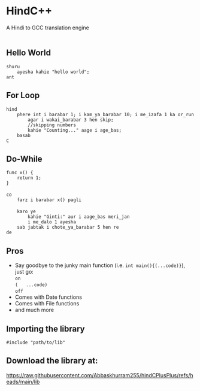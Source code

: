 # HindC++
A Hindi to GCC translation engine
<br/>
<br/>

## Hello World
`shuru`<br/>
`    ayesha kahie "hello world";`
    <br/>
`ant`

## For Loop
`hind`<br/>
`    phere int i barabar 1; i kam_ya_barabar 10; i me_izafa 1 ka or_run`</br>
`        agar i wakai_barabar 3 hen skip;`<br/>
`        //skipping numbers`</br>
`        kahie "Counting..." aage i age_bas;`<br/>
`    basab`<br/>
`C`

## Do-While
`func x() {`<br/>
`    return 1;`<br/>
`}`<br/>
<br/>
`co`<br/>
`    farz i barabar x() pagli`<br/>
    <br/>
`    karo ye`<br/>
`        kahie "Ginti:" aur i aage_bas meri_jan`<br/>
`        i me_dalo 1 ayesha`<br/>
`    sab jabtak i chote_ya_barabar 5 hen re`<br/>
`de`<br/>

## Pros
* Say goodbye to the junky main function (i.e. `int main(){(...code)}`), just go:
  <br/>`on`<br/>`(   ...code)`<br/>`off`
* Comes with Date functions
* Comes with File functions
* and much more

## Importing the library
`#include "path/to/lib"`

## Download the library at:
https://raw.githubusercontent.com/Abbaskhurram255/hindCPlusPlus/refs/heads/main/lib
